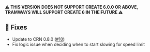 **⚠️ THIS VERSION DOES NOT SUPPORT CREATE 6.0.0 OR ABOVE, TRAMWAYS WILL SUPPORT CREATE 6 IN THE FUTURE ⚠️**

## 🔨 Fixes

- Update to CRN 0.8.0 ([#10](https://github.com/PurpleCreate/Tramways/issues/10))
- Fix logic issue when deciding when to start slowing for speed limit

